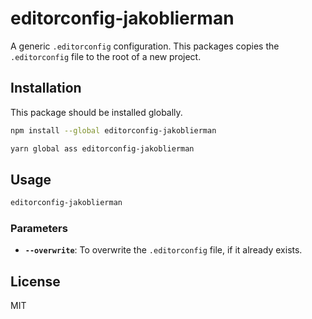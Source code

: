 # editorconfig-jakoblierman

A generic `.editorconfig` configuration. This packages copies the `.editorconfig` file to the root of a new project.

## Installation

This package should be installed globally.

```bash
npm install --global editorconfig-jakoblierman
```

```bash
yarn global ass editorconfig-jakoblierman
```

## Usage

```bash
editorconfig-jakoblierman
```

### Parameters

- **`--overwrite`**: To overwrite the `.editorconfig` file, if it already exists.

## License

MIT
